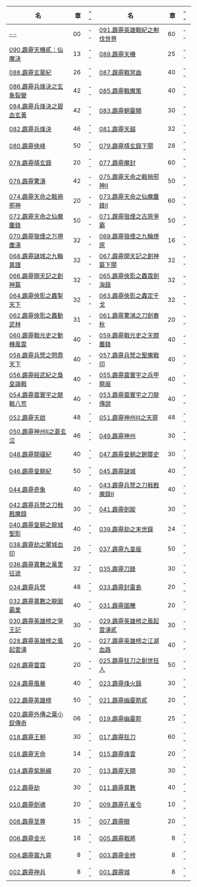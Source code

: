 


|名|章|--|名|章|--|
|--|--:|:--:|--|--:|:--:|
|[--](./--/_doc.md)|00|--|[091.霹靂英雄戰紀之刜伐世界](./091/_doc.md)|60|--|
|[090.霹靂天機貳：仙魔決](./090/_doc.md)|13|--|[089.霹靂天機](./089/_doc.md)|25|--|
|[088.霹靂玄蒙紀](./088/_doc.md)|26|--|[087.霹靂戰冥曲](./087/_doc.md)|40|--|
|[086.霹靂兵烽決之玄象裂變](./086/_doc.md)|42|--|[085.霹靂戰魔策](./085/_doc.md)|40|--|
|[084.霹靂兵烽決之碧血玄黃](./084/_doc.md)|42|--|[083.霹靂朝靈闕](./083/_doc.md)|30|--|
|[082.霹靂兵烽決](./082/_doc.md)|46|--|[081.霹靂天越](./081/_doc.md)|32|--|
|[080.霹靂俠峰](./080/_doc.md)|50|--|[079.霹靂靖玄錄下闋](./079/_doc.md)|28|--|
|[078.霹靂靖玄錄](./078/_doc.md)|20|--|[077.霹靂魔封](./077/_doc.md)|60|--|
|[076.霹靂驚濤](./076/_doc.md)|42|--|[075.霹靂天命之戰禍邪神II](./075/_doc.md)|50|--|
|[074.霹靂天命之戰禍邪神](./074/_doc.md)|20|--|[073.霹靂天命之仙魔鏖鋒II](./073/_doc.md)|60|--|
|[072.霹靂天命之仙魔鏖鋒](./072/_doc.md)|50|--|[071.霹靂狼煙之古原爭霸](./071/_doc.md)|50|--|
|[070.霹靂狼煙之万堺塵濤](./070/_doc.md)|32|--|[069.霹靂狼煙之九輪燎原](./069/_doc.md)|16|--|
|[068.霹靂謎城之九輪異譜](./068/_doc.md)|32|--|[067.霹靂開天記之創神篇下闋](./067/_doc.md)|32|--|
|[066.霹靂開天記之創神篇](./066/_doc.md)|32|--|[065.霹靂俠影之轟霆劍海錄](./065/_doc.md)|32|--|
|[064.霹靂俠影之轟掣天下](./064/_doc.md)|32|--|[063.霹靂俠影之轟定干戈](./063/_doc.md)|32|--|
|[062.霹靂俠影之轟動武林](./062/_doc.md)|31|--|[061.霹靂驚鴻之刀劍春秋](./061/_doc.md)|20|--|
|[060.霹靂戰元史之動機風雲](./060/_doc.md)|40|--|[059.霹靂戰元史之天競鏖鋒](./059/_doc.md)|40|--|
|[058.霹靂兵燹之問鼎天下](./058/_doc.md)|40|--|[057.霹靂兵燹之聖魔戰印](./057/_doc.md)|40|--|
|[056.霹靂經武紀之梟皇論戰](./056/_doc.md)|40|--|[055.霹靂震寰宇之兵甲龍痕](./055/_doc.md)|40|--|
|[054.霹靂震寰宇之龍戰八荒](./054/_doc.md)|40|--|[053.霹靂震寰宇之刀龍傳說](./053/_doc.md)|40|--|
|[052.霹靂天啟](./052/_doc.md)|48|--|[051.霹靂神州III之天罪](./051/_doc.md)|48|--|
|[050.霹靂神州II之蒼玄泣](./050/_doc.md)|46|--|[049.霹靂神州](./049/_doc.md)|30|--|
|[048.霹靂開疆紀](./048/_doc.md)|40|--|[047.霹靂皇朝之鍘龑史](./047/_doc.md)|30|--|
|[046.霹靂皇龍紀](./046/_doc.md)|50|--|[045.霹靂謎城](./045/_doc.md)|40|--|
|[044.霹靂奇象](./044/_doc.md)|40|--|[043.霹靂兵燹之刀戟戡魔錄II](./043/_doc.md)|40|--|
|[042.霹靂兵燹之刀戟戡魔錄](./042/_doc.md)|30|--|[041.霹靂劍蹤](./041/_doc.md)|30|--|
|[040.霹靂皇朝之龍城聖影](./040/_doc.md)|40|--|[039.霹靂劫之末世錄](./039/_doc.md)|24|--|
|[038.霹靂劫之闍城血印](./038/_doc.md)|26|--|[037.霹靂九皇座](./037/_doc.md)|50|--|
|[036.霹靂異數之萬里征途](./036/_doc.md)|32|--|[035.霹靂刀鋒](./035/_doc.md)|30|--|
|[034.霹靂兵燹](./034/_doc.md)|48|--|[033.霹靂封靈島](./033/_doc.md)|20|--|
|[032.霹靂異數之龍圖霸業](./032/_doc.md)|40|--|[031.霹靂圖騰](./031/_doc.md)|20|--|
|[030.霹靂英雄榜之爭王記](./030/_doc.md)|30|--|[029.霹靂英雄榜之風起雲湧貳](./029/_doc.md)|30|--|
|[028.霹靂英雄榜之風起雲湧](./028/_doc.md)|20|--|[027.霹靂英雄榜之江湖血路](./027/_doc.md)|40|--|
|[026.霹靂雷霆](./026/_doc.md)|20|--|[025.霹靂狂刀之創世狂人](./025/_doc.md)|50|--|
|[024.霹靂風暴](./024/_doc.md)|40|--|[023.霹靂烽火錄](./023/_doc.md)|30|--|
|[022.霹靂英雄榜](./022/_doc.md)|50|--|[021.霹靂幽靈箭貳](./021/_doc.md)|20|--|
|[020.霹靂外傳之葉小釵傳奇](./020/_doc.md)|06|--|[019.霹靂幽靈箭](./019/_doc.md)|25|--|
|[018.霹靂王朝](./018/_doc.md)|30|--|[017.霹靂狂刀](./017/_doc.md)|60|--|
|[016.霹靂天命](./016/_doc.md)|14|--|[015.霹靂烽雲](./015/_doc.md)|20|--|
|[014.霹靂紫脈線](./014/_doc.md)|20|--|[013.霹靂天闕](./013/_doc.md)|30|--|
|[012.霹靂劫](./012/_doc.md)|30|--|[011.霹靂異數](./011/_doc.md)|40|--|
|[010.霹靂劍魂](./010/_doc.md)|20|--|[009.霹靂孔雀令](./009/_doc.md)|10|--|
|[008.霹靂至尊](./008/_doc.md)|15|--|[007.霹靂眼](./007/_doc.md)|20|--|
|[006.霹靂金光](./006/_doc.md)|16|--|[005.霹靂戰將](./005/_doc.md)|8|--|
|[004.霹靂震九霄](./004/_doc.md)|8|--|[003.霹靂金榜](./003/_doc.md)|8|--|
|[002.霹靂神兵](./002/_doc.md)|8|--|[001.霹靂城](./001/_doc.md)|8|--|
